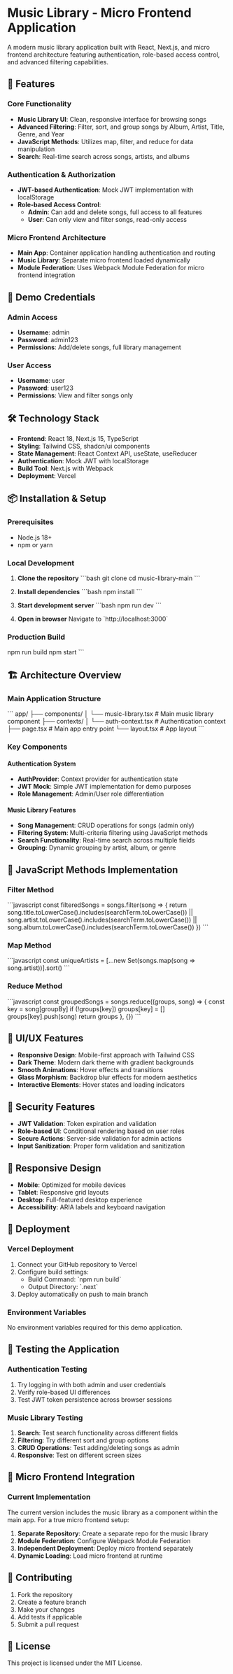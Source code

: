 # Music Library - Micro Frontend Application

A modern music library application built with React, Next.js, and micro frontend architecture featuring authentication, role-based access control, and advanced filtering capabilities.

## 🎵 Features

### Core Functionality

- **Music Library UI**: Clean, responsive interface for browsing songs
- **Advanced Filtering**: Filter, sort, and group songs by Album, Artist, Title, Genre, and Year
- **JavaScript Methods**: Utilizes map, filter, and reduce for data manipulation
- **Search**: Real-time search across songs, artists, and albums

### Authentication & Authorization

- **JWT-based Authentication**: Mock JWT implementation with localStorage
- **Role-based Access Control**:
  - **Admin**: Can add and delete songs, full access to all features
  - **User**: Can only view and filter songs, read-only access

### Micro Frontend Architecture

- **Main App**: Container application handling authentication and routing
- **Music Library**: Separate micro frontend loaded dynamically
- **Module Federation**: Uses Webpack Module Federation for micro frontend integration

## 🚀 Demo Credentials

### Admin Access

- **Username**: admin
- **Password**: admin123
- **Permissions**: Add/delete songs, full library management

### User Access

- **Username**: user
- **Password**: user123
- **Permissions**: View and filter songs only

## 🛠️ Technology Stack

- **Frontend**: React 18, Next.js 15, TypeScript
- **Styling**: Tailwind CSS, shadcn/ui components
- **State Management**: React Context API, useState, useReducer
- **Authentication**: Mock JWT with localStorage
- **Build Tool**: Next.js with Webpack
- **Deployment**: Vercel

## 📦 Installation & Setup

### Prerequisites

- Node.js 18+
- npm or yarn

### Local Development

1. **Clone the repository**
   \`\`\`bash
   git clone <repository-url>
   cd music-library-main
   \`\`\`

2. **Install dependencies**
   \`\`\`bash
   npm install
   \`\`\`

3. **Start development server**
   \`\`\`bash
   npm run dev
   \`\`\`

4. **Open in browser**
   Navigate to \`http://localhost:3000\`

### Production Build

npm run build
npm start
\`\`\`

## 🏗️ Architecture Overview

### Main Application Structure

\`\`\`
app/
├── components/
│ └── music-library.tsx # Main music library component
├── contexts/
│ └── auth-context.tsx # Authentication context
├── page.tsx # Main app entry point
└── layout.tsx # App layout
\`\`\`

### Key Components

#### Authentication System

- **AuthProvider**: Context provider for authentication state
- **JWT Mock**: Simple JWT implementation for demo purposes
- **Role Management**: Admin/User role differentiation

#### Music Library Features

- **Song Management**: CRUD operations for songs (admin only)
- **Filtering System**: Multi-criteria filtering using JavaScript methods
- **Search Functionality**: Real-time search across multiple fields
- **Grouping**: Dynamic grouping by artist, album, or genre

## 🔧 JavaScript Methods Implementation

### Filter Method

\`\`\`javascript
const filteredSongs = songs.filter(song => {
return song.title.toLowerCase().includes(searchTerm.toLowerCase()) ||
song.artist.toLowerCase().includes(searchTerm.toLowerCase()) ||
song.album.toLowerCase().includes(searchTerm.toLowerCase())
})
\`\`\`

### Map Method

\`\`\`javascript
const uniqueArtists = [...new Set(songs.map(song => song.artist))].sort()
\`\`\`

### Reduce Method

\`\`\`javascript
const groupedSongs = songs.reduce((groups, song) => {
const key = song[groupBy]
if (!groups[key]) groups[key] = []
groups[key].push(song)
return groups
}, {})
\`\`\`

## 🎨 UI/UX Features

- **Responsive Design**: Mobile-first approach with Tailwind CSS
- **Dark Theme**: Modern dark theme with gradient backgrounds
- **Smooth Animations**: Hover effects and transitions
- **Glass Morphism**: Backdrop blur effects for modern aesthetics
- **Interactive Elements**: Hover states and loading indicators

## 🔐 Security Features

- **JWT Validation**: Token expiration and validation
- **Role-based UI**: Conditional rendering based on user roles
- **Secure Actions**: Server-side validation for admin actions
- **Input Sanitization**: Proper form validation and sanitization

## 📱 Responsive Design

- **Mobile**: Optimized for mobile devices
- **Tablet**: Responsive grid layouts
- **Desktop**: Full-featured desktop experience
- **Accessibility**: ARIA labels and keyboard navigation

## 🚀 Deployment

### Vercel Deployment

1. Connect your GitHub repository to Vercel
2. Configure build settings:
   - Build Command: \`npm run build\`
   - Output Directory: \`.next\`
3. Deploy automatically on push to main branch

### Environment Variables

No environment variables required for this demo application.

## 🧪 Testing the Application

### Authentication Testing

1. Try logging in with both admin and user credentials
2. Verify role-based UI differences
3. Test JWT token persistence across browser sessions

### Music Library Testing

1. **Search**: Test search functionality across different fields
2. **Filtering**: Try different sort and group options
3. **CRUD Operations**: Test adding/deleting songs as admin
4. **Responsive**: Test on different screen sizes

## 🔄 Micro Frontend Integration

### Current Implementation

The current version includes the music library as a component within the main app. For a true micro frontend setup:

1. **Separate Repository**: Create a separate repo for the music library
2. **Module Federation**: Configure Webpack Module Federation
3. **Independent Deployment**: Deploy micro frontend separately
4. **Dynamic Loading**: Load micro frontend at runtime


## 🤝 Contributing

1. Fork the repository
2. Create a feature branch
3. Make your changes
4. Add tests if applicable
5. Submit a pull request

## 📄 License

This project is licensed under the MIT License.

